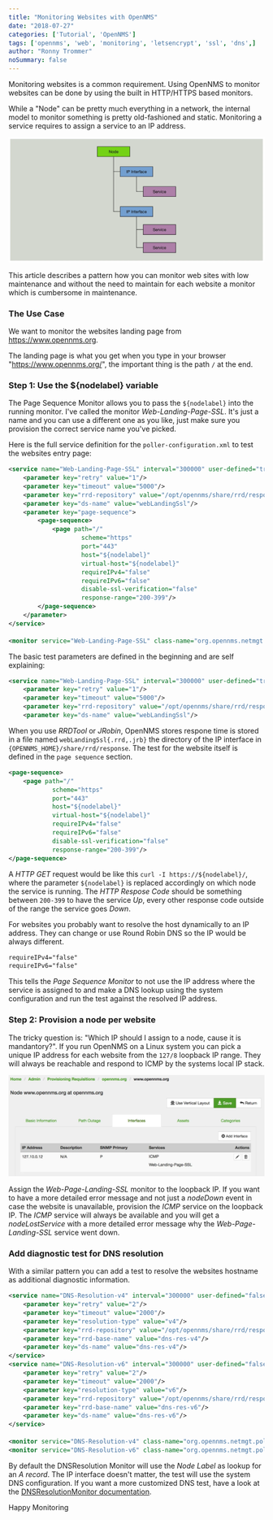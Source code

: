 ```yaml
---
title: "Monitoring Websites with OpenNMS"
date: "2018-07-27"
categories: ['Tutorial', 'OpenNMS']
tags: ['opennms', 'web', 'monitoring', 'letsencrypt', 'ssl', 'dns',]
author: "Ronny Trommer"
noSummary: false
---
```

Monitoring websites is a common requirement.
Using OpenNMS to monitor websites can be done by using the built in HTTP/HTTPS based monitors.

While a "Node" can be pretty much everything in a network, the internal model to monitor something is pretty old-fashioned and static.
Monitoring a service requires to assign a service to an IP address.

![OpenNMS Node Model](node-model.webp)

This article describes a pattern how you can monitor web sites with low maintenance and without the need to maintain for each website a monitor which is cumbersome in maintenance.

### The Use Case

We want to monitor the websites landing page from https://www.opennms.org.

The landing page is what you get when you type in your browser "https://www.opennms.org/", the important thing is the path `/` at the end.

### Step 1: Use the ${nodelabel} variable

The Page Sequence Monitor allows you to pass the `${nodelabel}` into the running monitor.
I've called the monitor _Web-Landing-Page-SSL_.
It's just a name and you can use a different one as you like, just make sure you provision the correct service name you've picked.

Here is the full service definition for the `poller-configuration.xml` to test the websites entry page:

```xml
<service name="Web-Landing-Page-SSL" interval="300000" user-defined="true" status="on">
    <parameter key="retry" value="1"/>
    <parameter key="timeout" value="5000"/>
    <parameter key="rrd-repository" value="/opt/opennms/share/rrd/response"/>
    <parameter key="ds-name" value="webLandingSsl"/>
    <parameter key="page-sequence">
        <page-sequence>
            <page path="/"
                    scheme="https"
                    port="443"
                    host="${nodelabel}"
                    virtual-host="${nodelabel}"
                    requireIPv4="false"
                    requireIPv6="false"
                    disable-ssl-verification="false"
                    response-range="200-399"/>
        </page-sequence>
    </parameter>
</service>

<monitor service="Web-Landing-Page-SSL" class-name="org.opennms.netmgt.poller.monitors.PageSequenceMonitor"/>
```

The basic test parameters are defined in the beginning and are self explaining:

```xml
<service name="Web-Landing-Page-SSL" interval="300000" user-defined="true" status="on">
    <parameter key="retry" value="1"/>
    <parameter key="timeout" value="5000"/>
    <parameter key="rrd-repository" value="/opt/opennms/share/rrd/response"/>
    <parameter key="ds-name" value="webLandingSsl"/>
```

When you use _RRDTool_ or _JRobin_, OpenNMS stores respone time is stored in a file named `webLandingSsl{.rrd,.jrb}` the directory of the IP interface in `{OPENNMS_HOME}/share/rrd/response`.
The test for the website itself is defined in the `page sequence` section.

```xml
<page-sequence>
    <page path="/"
            scheme="https"
            port="443"
            host="${nodelabel}"
            virtual-host="${nodelabel}"
            requireIPv4="false"
            requireIPv6="false"
            disable-ssl-verification="false"
            response-range="200-399"/>
</page-sequence>
```

A _HTTP GET_ request would be like this `curl -I https://${nodelabel}/`, where the parameter `${nodelabel}` is replaced accordingly on which node the service is running.
The _HTTP Respose Code_ should be something between `200-399` to have the service _Up_, every other response code outside of the range the service goes _Down_.


For websites you probably want to resolve the host dynamically to an IP address.
They can change or use Round Robin DNS so the IP would be always different.

```xml
requireIPv4="false"
requireIPv6="false"
```

This tells the _Page Sequence Monitor_ to not use the IP address where the service is assigned to and make a DNS lookup using the system configuration and run the test against the resolved IP address.

### Step 2: Provision a node per website

The tricky question is: "Which IP should I assign to a node, cause it is mandantory?".
If you run OpenNMS on a Linux system you can pick a unique IP address for each website from the `127/8` loopback IP range.
They will always be reachable and respond to ICMP by the systems local IP stack.

![Node Provisioning for websites](provision-node.webp)

Assign the _Web-Page-Landing-SSL_ monitor to the loopback IP.
If you want to have a more detailed error message and not just a _nodeDown_ event in case the website is unavailable, provision the _ICMP_ service on the loopback IP.
The _ICMP_ service will always be available and you will get a _nodeLostService_ with a more detailed error message why the _Web-Page-Landing-SSL_ service went down.

### Add diagnostic test for DNS resolution

With a similar pattern you can add a test to resolve the websites hostname as additional diagnostic information.

```xml
<service name="DNS-Resolution-v4" interval="300000" user-defined="false" status="on">
    <parameter key="retry" value="2"/>
    <parameter key="timeout" value="2000"/>
    <parameter key="resolution-type" value="v4"/>
    <parameter key="rrd-repository" value="/opt/opennms/share/rrd/response"/>
    <parameter key="rrd-base-name" value="dns-res-v4"/>
    <parameter key="ds-name" value="dns-res-v4"/>
</service>
<service name="DNS-Resolution-v6" interval="300000" user-defined="false" status="on">
    <parameter key="retry" value="2"/>
    <parameter key="timeout" value="2000"/>
    <parameter key="resolution-type" value="v6"/>
    <parameter key="rrd-repository" value="/opt/opennms/share/rrd/response"/>
    <parameter key="rrd-base-name" value="dns-res-v6"/>
    <parameter key="ds-name" value="dns-res-v6"/>
</service>

<monitor service="DNS-Resolution-v4" class-name="org.opennms.netmgt.poller.monitors.DNSResolutionMonitor" />
<monitor service="DNS-Resolution-v6" class-name="org.opennms.netmgt.poller.monitors.DNSResolutionMonitor" />
```

By default the DNSResolution Monitor will use the _Node Label_ as lookup for an _A record_.
The IP interface doesn't matter, the test will use the system DNS configuration.
If you want a more customized DNS test, have a look at the [DNSResolutionMonitor documentation](http://docs.opennms.org/opennms/releases/latest/guide-admin/guide-admin.html#poller-dns-resolution-monitor).

Happy Monitoring
